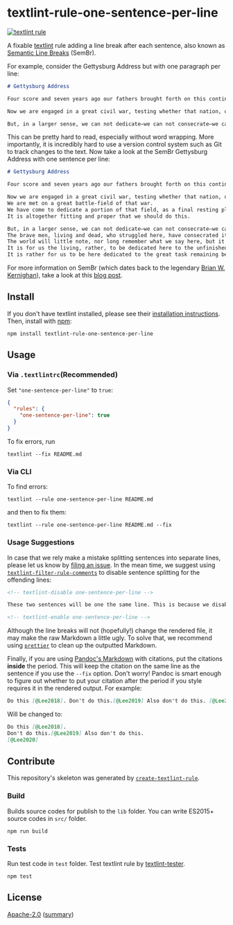 # textlint-rule-one-sentence-per-line

[![textlint rule](https://img.shields.io/badge/textlint-fixable-green.svg?style=social)](https://textlint.github.io/)

A fixable [textlint](https://github.com/textlint/textlint) rule adding a line break after each sentence, also known as [Semantic Line Breaks](https://sembr.org) (SemBr).

For example, consider the Gettysburg Address but with one paragraph per line:

```markdown
# Gettysburg Address

Four score and seven years ago our fathers brought forth on this continent, a new nation, conceived in Liberty, and dedicated to the proposition that all men are created equal.

Now we are engaged in a great civil war, testing whether that nation, or any nation so conceived and so dedicated, can long endure. We are met on a great battle-field of that war. We have come to dedicate a portion of that field, as a final resting place for those who here gave their lives that that nation might live. It is altogether fitting and proper that we should do this.

But, in a larger sense, we can not dedicate—we can not consecrate—we can not hallow—this ground. The brave men, living and dead, who struggled here, have consecrated it, far above our poor power to add or detract. The world will little note, nor long remember what we say here, but it can never forget what they did here. It is for us the living, rather, to be dedicated here to the unfinished work which they who fought here have thus far so nobly advanced. It is rather for us to be here dedicated to the great task remaining before us—that from these honored dead we take increased devotion to that cause for which they gave the last full measure of devotion—that we here highly resolve that these dead shall not have died in vain—that this nation, under God, shall have a new birth of freedom—and that government of the people, by the people, for the people, shall not perish from the earth.
```

This can be pretty hard to read, especially without word wrapping.
More importantly, it is incredibly hard to use a version control system such as Git to track changes to the text.
Now take a look at the SemBr Gettysburg Address with one sentence per line:

```markdown
# Gettysburg Address

Four score and seven years ago our fathers brought forth on this continent, a new nation, conceived in Liberty, and dedicated to the proposition that all men are created equal.

Now we are engaged in a great civil war, testing whether that nation, or any nation so conceived and so dedicated, can long endure.
We are met on a great battle-field of that war.
We have come to dedicate a portion of that field, as a final resting place for those who here gave their lives that that nation might live.
It is altogether fitting and proper that we should do this.

But, in a larger sense, we can not dedicate—we can not consecrate—we can not hallow—this ground.
The brave men, living and dead, who struggled here, have consecrated it, far above our poor power to add or detract.
The world will little note, nor long remember what we say here, but it can never forget what they did here.
It is for us the living, rather, to be dedicated here to the unfinished work which they who fought here have thus far so nobly advanced.
It is rather for us to be here dedicated to the great task remaining before us—that from these honored dead we take increased devotion to that cause for which they gave the last full measure of devotion—that we here highly resolve that these dead shall not have died in vain—that this nation, under God, shall have a new birth of freedom—and that government of the people, by the people, for the people, shall not perish from the earth.
```

For more information on SemBr (which dates back to the legendary [Brian W. Kernighan](https://en.wikipedia.org/wiki/Brian_Kernighan)), take a look at this [blog post](https://rhodesmill.org/brandon/2012/one-sentence-per-line/).

## Install

If you don't have textlint installed, please see their [installation instructions](https://textlint.github.io/docs/getting-started.html).
Then, install with [npm](https://www.npmjs.com/):

    npm install textlint-rule-one-sentence-per-line

## Usage

### Via `.textlintrc`(Recommended)

Set `"one-sentence-per-line"` to `true`:

```json
{
  "rules": {
    "one-sentence-per-line": true
  }
}
```

To fix errors, run

```
textlint --fix README.md
```

### Via CLI

To find errors:

```
textlint --rule one-sentence-per-line README.md
```

and then to fix them:

```
textlint --rule one-sentence-per-line README.md --fix
```

### Usage Suggestions

In case that we rely make a mistake splitting sentences into separate lines, please let us know by [filing an issue](https://github.com/Lab41/textlint-rule-one-sentence-per-line/issues).
In the mean time, we suggest using [`textlint-filter-rule-comments`](https://github.com/textlint/textlint-filter-rule-comments) to disable sentence splitting for the offending lines:

```markdown
<!-- textlint-disable one-sentence-per-line -->

These two sentences will be one the same line. This is because we disabled the rule.

<!-- textlint-enable one-sentence-per-line -->
```

Although the line breaks will not (hopefully!) change the rendered file, it may make the raw Markdown a little ugly.
To solve that, we recommend using [`prettier`](https://prettier.io) to clean up the outputted Markdown.

Finally, if you are using [Pandoc's Markdown](https://pandoc.org/MANUAL.html#pandocs-markdown) with citations, put the citations **inside** the period.
This will keep the citation on the same line as the sentence if you use the `--fix` option.
Don't worry!
Pandoc is smart enough to figure out whether to put your citation after the period if you style requires it in the rendered output.
For example:

```markdown
Do this [@Lee2018]. Don't do this.[@Lee2019] Also don't do this. [@Lee2020]
```

Will be changed to:

```markdown
Do this [@Lee2018].
Don't do this.[@Lee2019] Also don't do this.
[@Lee2020]
```

## Contribute

This repository's skeleton was generated by [`create-textlint-rule`](https://github.com/textlint/create-textlint-rule).

### Build

Builds source codes for publish to the `lib` folder.
You can write ES2015+ source codes in `src/` folder.

    npm run build

### Tests

Run test code in `test` folder.
Test textlint rule by [textlint-tester](https://github.com/textlint/textlint-tester).

    npm test

## License

[Apache-2.0](https://www.apache.org/licenses/LICENSE-2.0) ([summary](https://choosealicense.com/licenses/apache-2.0/))
